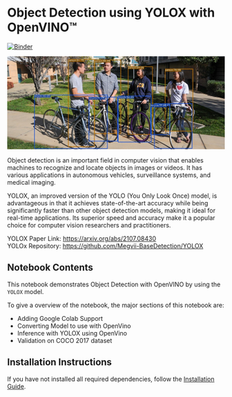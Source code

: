 # Object Detection using YOLOX with OpenVINO™

[![Binder](https://mybinder.org/badge_logo.svg)](https://mybinder.org/v2/gh/openvinotoolkit/openvino_notebooks/HEAD?filepath=notebooks%2F235-yolox-object-detection%2F235-yolox-object-detection.ipynb)

<img src="./test.jpg">

Object detection is an important field in computer vision that enables machines to recognize and locate objects in images or videos. It has various applications in autonomous vehicles, surveillance systems, and medical imaging. 

YOLOX, an improved version of the YOLO (You Only Look Once) model, is advantageous in that it achieves state-of-the-art accuracy while being significantly faster than other object detection models, making it ideal for real-time applications. Its superior speed and accuracy make it a popular choice for computer vision researchers and practitioners.

YOLOX Paper Link: https://arxiv.org/abs/2107.08430  \
YOLOx Repository: https://github.com/Megvii-BaseDetection/YOLOX
## Notebook Contents

This notebook demonstrates Object Detection with OpenVINO by using the `YOLOX` model.


To give a overview of the notebook, the major sections of this notebook are:

* Adding Google Colab Support
* Converting Model to use with OpenVino
* Inference with YOLOX using OpenVino
* Validation on COCO 2017 dataset


## Installation Instructions

If you have not installed all required dependencies, follow the [Installation Guide](../../README.md).
